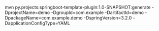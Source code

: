 mvn py.projects:springboot-template-plugin:1.0-SNAPSHOT:generate -DprojectName=demo -DgroupId=com.example -DartifactId=demo -DpackageName=com.example.demo -DspringVersion=3.2.0 -DapplicationConfigType=YAML